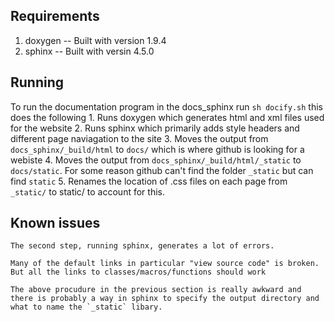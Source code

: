 ## Requirements

1. doxygen -- Built with version 1.9.4 
2. sphinx -- Built with versin 4.5.0

## Running
To run the documentation program in the docs_sphinx run `sh docify.sh` this does the following 
    1. Runs doxygen which generates html and xml files used for the website 
    2. Runs sphinx which primarily adds style headers and different page naviagation to the site 
    3. Moves the output from `docs_sphinx/_build/html` to `docs/` which is where github is looking for a webiste 
    4. Moves the output from `docs_sphinx/_build/html/_static` to `docs/static`. For some reason github can't find the folder `_static` but can find `static`
    5. Renames the location of .css files on each page from `_static/` to static/ to account for this. 

## Known issues

    The second step, running sphinx, generates a lot of errors. 
 
    Many of the default links in particular "view source code" is broken. But all the links to classes/macros/functions should work

    The above procudure in the previous section is really awkward and there is probably a way in sphinx to specify the output directory and what to name the `_static` libary.
